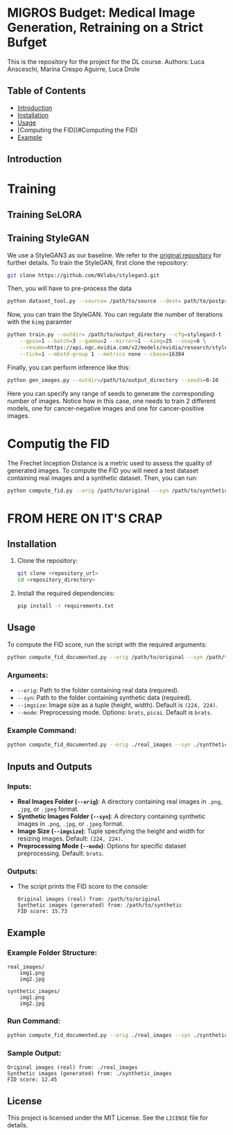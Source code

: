 # MIGROS Budget: Medical Image Generation, Retraining on a Strict Bufget

This is the repository for the project for the DL course.
Authors: Luca Ansceschi, Marina Crespo Aguirre, Luca Drole

## Table of Contents

- [Introduction](#introduction)
- [Installation](#installation)
- [Usage](#usage)
- [Computing the FID](#Computing the FID)
- [Example](#example)

## Introduction

# Training

## Training SeLORA

## Training StyleGAN
We use a StyleGAN3 as our baseline. We refer to the [original repository](https://github.com/NVlabs/stylegan3) for further details. To train the StyleGAN, first clone the repository:
```bash
git clone https://github.com/NVlabs/stylegan3.git
```
Then, you will have to pre-process the data
```bash
python dataset_tool.py --source= /path/to/source --dest= path/to/postprocessed_dataset --resolution=256x256
```
Now, you can train the StyleGAN. You can regulate the number of iterations with the `kimg` paramter

```bash
python train.py --outdir= /path/to/output_directory --cfg=stylegan3-t --data=path/to/postprocessed_dataset \
    --gpus=1 --batch=3 --gamma=2 --mirror=1 --kimg=25 --snap=6 \
    --resume=https://api.ngc.nvidia.com/v2/models/nvidia/research/stylegan3/versions/1/files/stylegan3-t-ffhqu-256x256.pkl \
    --tick=1 --mbstd-group 1 --metrics none --cbase=16384
```
Finally, you can perform inference like this:

```bash
python gen_images.py --outdir=/path/to/output_directory --seeds=0-10  --network= /path/to/model
```
Here you can specify any range of seeds to generate the corresponding number of images.
Notice how in this case, one needs to train 2 different models, one for cancer-negative images and one for cancer-positive images.

# Computig the FID
The Frechet Inception Distance is a metric used to assess the quality of generated images. To compute the FID you will need a test dataset containing real images and a 
synthetic dataset. Then, you can run:

```bash
python compute_fid.py --orig /path/to/original --syn /path/to/synthetic
```


# FROM HERE ON IT'S CRAP
## Installation

1. Clone the repository:
   ```bash
   git clone <repository_url>
   cd <repository_directory>
   ```
2. Install the required dependencies:
   ```bash
   pip install -r requirements.txt
   ```

## Usage

To compute the FID score, run the script with the required arguments:

```bash
python compute_fid_documented.py --orig /path/to/original --syn /path/to/synthetic
```

### Arguments:
- `--orig`: Path to the folder containing real data (required).
- `--syn`: Path to the folder containing synthetic data (required).
- `--imgsize`: Image size as a tuple (height, width). Default is `(224, 224)`.
- `--mode`: Preprocessing mode. Options: `brats`, `picai`. Default is `brats`.

### Example Command:

```bash
python compute_fid_documented.py --orig ./real_images --syn ./synthetic_images --imgsize 256 256 --mode brats
```

## Inputs and Outputs

### Inputs:
- **Real Images Folder (`--orig`)**: A directory containing real images in `.png`, `.jpg`, or `.jpeg` format.
- **Synthetic Images Folder (`--syn`)**: A directory containing synthetic images in `.png`, `.jpg`, or `.jpeg` format.
- **Image Size (`--imgsize`)**: Tuple specifying the height and width for resizing images. Default: `(224, 224)`.
- **Preprocessing Mode (`--mode`)**: Options for specific dataset preprocessing. Default: `brats`.

### Outputs:
- The script prints the FID score to the console:
  ```
  Original images (real) from: /path/to/original
  Synthetic images (generated) from: /path/to/synthetic
  FID score: 15.73
  ```

## Example

### Example Folder Structure:

```
real_images/
    img1.png
    img2.jpg

synthetic_images/
    img1.png
    img2.jpg
```

### Run Command:

```bash
python compute_fid_documented.py --orig ./real_images --syn ./synthetic_images
```

### Sample Output:

```text
Original images (real) from: ./real_images
Synthetic images (generated) from: ./synthetic_images
FID score: 12.45
```

## License

This project is licensed under the MIT License. See the `LICENSE` file for details.

